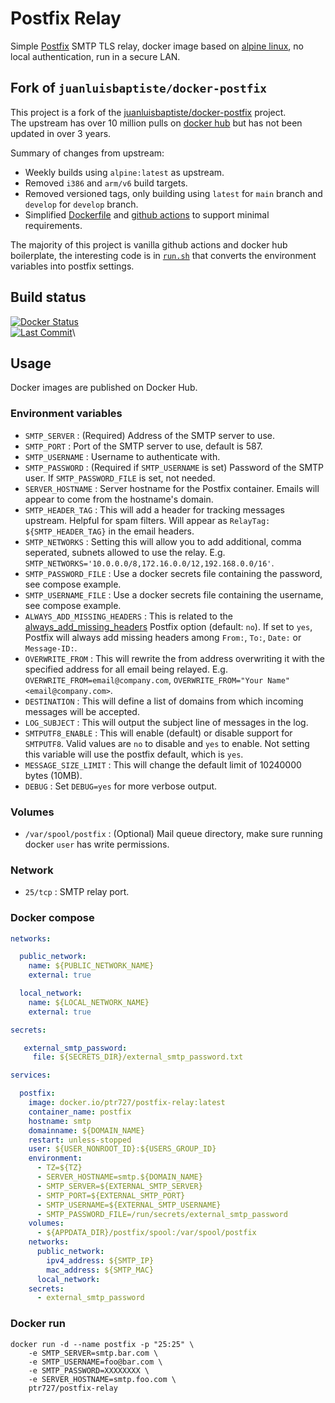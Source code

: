 # Postfix Relay

Simple [Postfix][postfixLink] SMTP TLS relay, docker image based on [alpine linux][alpineLinuxLink], no local authentication, run in a secure LAN.

## Fork of `juanluisbaptiste/docker-postfix`

This project is a fork of the [juanluisbaptiste/docker-postfix][juanluisbaptisteLink] project.\
The upstream has over 10 million pulls on [docker hub][juanluisbaptisteDockerLink] but has not been updated in over 3 years.

Summary of changes from upstream:

- Weekly builds using `alpine:latest` as upstream.
- Removed `i386` and `arm/v6` build targets.
- Removed versioned tags, only building using `latest` for `main` branch and `develop` for `develop` branch.
- Simplified [Dockerfile](./Dockerfile) and [github actions](./.github/workflows/buildpush.yml) to support minimal requirements.

The majority of this project is vanilla github actions and docker hub boilerplate, the interesting code is in [`run.sh`](./run.sh) that converts the environment variables into postfix settings.

## Build status

[![Docker Status][docker-status-shield]][actions-link]\
[![Last Commit][last-commit-shield]][commit-link]\

## Usage

Docker images are published on Docker Hub.

### Environment variables

- `SMTP_SERVER` : (Required) Address of the SMTP server to use.
- `SMTP_PORT` : Port of the SMTP server to use, default is 587.
- `SMTP_USERNAME` : Username to authenticate with.
- `SMTP_PASSWORD` : (Required if `SMTP_USERNAME` is set) Password of the SMTP user. If `SMTP_PASSWORD_FILE` is set, not needed.
- `SERVER_HOSTNAME` : Server hostname for the Postfix container. Emails will appear to come from the hostname's domain.
- `SMTP_HEADER_TAG` : This will add a header for tracking messages upstream. Helpful for spam filters. Will appear as `RelayTag: ${SMTP_HEADER_TAG}` in the email headers.
- `SMTP_NETWORKS` : Setting this will allow you to add additional, comma seperated, subnets allowed to use the relay. E.g. `SMTP_NETWORKS='10.0.0.0/8,172.16.0.0/12,192.168.0.0/16'`.
- `SMTP_PASSWORD_FILE` : Use a docker secrets file containing the password, see compose example.
- `SMTP_USERNAME_FILE` : Use a docker secrets file containing the username, see compose example.
- `ALWAYS_ADD_MISSING_HEADERS` : This is related to the [always\_add\_missing\_headers][alwaysAddMissingHeadersLink] Postfix option (default: `no`). If set to `yes`, Postfix will always add missing headers among `From:`, `To:`, `Date:` or `Message-ID:`.
- `OVERWRITE_FROM` : This will rewrite the from address overwriting it with the specified address for all email being relayed. E.g. `OVERWRITE_FROM=email@company.com`, `OVERWRITE_FROM="Your Name" <email@company.com>`.
- `DESTINATION` : This will define a list of domains from which incoming messages will be accepted.
- `LOG_SUBJECT` : This will output the subject line of messages in the log.
- `SMTPUTF8_ENABLE` : This will enable (default) or disable support for `SMTPUTF8`. Valid values are `no` to disable and `yes` to enable. Not setting this variable will use the postfix default, which is `yes`.
- `MESSAGE_SIZE_LIMIT` : This will change the default limit of 10240000 bytes (10MB).
- `DEBUG` : Set `DEBUG=yes` for more verbose output.

### Volumes

- `/var/spool/postfix` : (Optional) Mail queue directory, make sure running docker `user` has write permissions.

### Network

- `25/tcp` : SMTP relay port.

### Docker compose

```yaml
networks:

  public_network:
    name: ${PUBLIC_NETWORK_NAME}
    external: true

  local_network:
    name: ${LOCAL_NETWORK_NAME}
    external: true

secrets:

   external_smtp_password:
     file: ${SECRETS_DIR}/external_smtp_password.txt

services:

  postfix:
    image: docker.io/ptr727/postfix-relay:latest
    container_name: postfix
    hostname: smtp
    domainname: ${DOMAIN_NAME}
    restart: unless-stopped
    user: ${USER_NONROOT_ID}:${USERS_GROUP_ID}
    environment:
      - TZ=${TZ}
      - SERVER_HOSTNAME=smtp.${DOMAIN_NAME}
      - SMTP_SERVER=${EXTERNAL_SMTP_SERVER}
      - SMTP_PORT=${EXTERNAL_SMTP_PORT}
      - SMTP_USERNAME=${EXTERNAL_SMTP_USERNAME}
      - SMTP_PASSWORD_FILE=/run/secrets/external_smtp_password
    volumes:
      - ${APPDATA_DIR}/postfix/spool:/var/spool/postfix
    networks:
      public_network:
        ipv4_address: ${SMTP_IP}
        mac_address: ${SMTP_MAC}
      local_network:
    secrets:
      - external_smtp_password
```

### Docker run

```console
docker run -d --name postfix -p "25:25" \
    -e SMTP_SERVER=smtp.bar.com \
    -e SMTP_USERNAME=foo@bar.com \
    -e SMTP_PASSWORD=XXXXXXXX \
    -e SERVER_HOSTNAME=smtp.foo.com \
    ptr727/postfix-relay
```

[docker-status-shield]: https://img.shields.io/github/actions/workflow/status/ptr727/postfix-relay/release.yml?logo=github&label=Docker%20Build
[last-commit-shield]: https://img.shields.io/github/last-commit/ptr727/postfix-relay?logo=github&label=Last%20Commit
[commit-link]: https://github.com/ptr727/postfix-relay/commits/main
[actions-link]: https://github.com/ptr727/postfix-relay/actions
[alwaysAddMissingHeadersLink]: http://www.postfix.org/postconf.5.html#always_add_missing_headers
[postfixLink]: https://www.postfix.org
[alpineLinuxLink]: https://alpinelinux.org/
[juanluisbaptisteLink]: https://github.com/juanluisbaptiste/docker-postfix
[juanluisbaptisteDockerLink]: https://hub.docker.com/r/juanluisbaptiste/postfix
